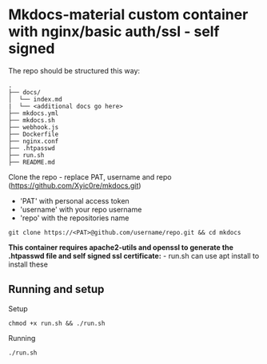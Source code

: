 # Mkdocs-material custom container with nginx/basic auth/ssl - self signed

The repo should be structured this way:

```
.
├── docs/
│  └── index.md
|  └── <additional docs go here>
├── mkdocs.yml
├── mkdocs.sh
├── webhook.js
├── Dockerfile
├── nginx.conf
├── .htpasswd
├── run.sh
├── README.md
```

Clone the repo - replace PAT, username and repo (https://github.com/Xyic0re/mkdocs.git)
 - 'PAT' with personal access token
 - 'username' with your repo username
 - 'repo' with the repositories name

```
git clone https://<PAT>@github.com/username/repo.git && cd mkdocs
```

**This container requires apache2-utils and openssl to generate the .htpasswd file and self signed ssl certificate:** - run.sh can use apt install to install these

## Running and setup

Setup
```
chmod +x run.sh && ./run.sh
```

Running
```
./run.sh
```
